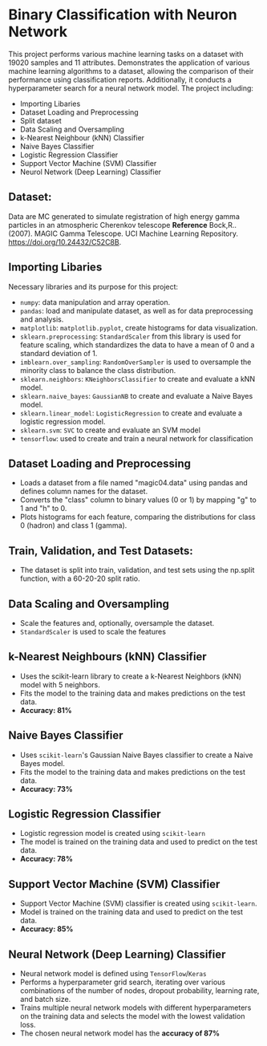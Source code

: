 # Binary Classification with Neuron Network
This project performs various machine learning tasks on a dataset with 19020 samples and 11 attributes. Demonstrates the application of various machine learning algorithms to a dataset, allowing the comparison of their performance using classification reports. Additionally, it conducts a hyperparameter search for a neural network model.
The project including:
  - Importing Libaries
  - Dataset Loading and Preprocessing
  - Split dataset
  - Data Scaling and Oversampling
  - k-Nearest Neighbour (kNN) Classifier
  - Naive Bayes Classifier
  - Logistic Regression Classifier
  - Support Vector Machine (SVM) Classifier
  - Neurol Network (Deep Learning) Classifier
  

## Dataset:
Data are MC generated to simulate registration of high energy gamma particles in an atmospheric Cherenkov telescope
**Reference**
Bock,R.. (2007). MAGIC Gamma Telescope. UCI Machine Learning Repository. https://doi.org/10.24432/C52C8B.

## Importing Libaries
Necessary libraries and its purpose for this project:
  - `numpy`: data manipulation and array operation.
  - `pandas`: load and manipulate dataset, as well as for data preprocessing and analysis.
  - `matplotlib`: `matplotlib.pyplot`, create histograms for data visualization.
  - `sklearn.preprocessing`: `StandardScaler` from this library is used for feature scaling, which standardizes the data to have a mean of 0 and a standard deviation of 1.
  - `imblearn.over_sampling`: `RandomOverSampler` is used to oversample the minority class to balance the class distribution.
  - `sklearn.neighbors`: `KNeighborsClassifier` to create and evaluate a kNN model.
  - `sklearn.naive_bayes`: `GaussianNB` to create and evaluate a Naive Bayes model.
  - `sklearn.linear_model`: `LogisticRegression` to create and evaluate a logistic regression model.
  - `sklearn.svm`: `SVC` to create and evaluate an SVM model
  - `tensorflow`: used to create and train a neural network for classification
## Dataset Loading and Preprocessing
  - Loads a dataset from a file named "magic04.data" using pandas and defines column names for the dataset.
  - Converts the "class" column to binary values (0 or 1) by mapping "g" to 1 and "h" to 0.
  - Plots histograms for each feature, comparing the distributions for class 0 (hadron) and class 1 (gamma).
## Train, Validation, and Test Datasets:
  - The dataset is split into train, validation, and test sets using the np.split function, with a 60-20-20 split ratio.
## Data Scaling and Oversampling
  - Scale the features and, optionally, oversample the dataset.
  - `StandardScaler` is used to scale the features
## k-Nearest Neighbours (kNN) Classifier
  - Uses the scikit-learn library to create a k-Nearest Neighbors (kNN) model with 5 neighbors.
  - Fits the model to the training data and makes predictions on the test data.
  - **Accuracy: 81%**
## Naive Bayes Classifier
  - Uses `scikit-learn`'s Gaussian Naive Bayes classifier to create a Naive Bayes model.
  - Fits the model to the training data and makes predictions on the test data.
  - **Accuracy: 73%**
## Logistic Regression Classifier
  - Logistic regression model is created using `scikit-learn`
  - The model is trained on the training data and used to predict on the test data.
  - **Accuracy: 78%**
## Support Vector Machine (SVM) Classifier 
  - Support Vector Machine (SVM) classifier is created using `scikit-learn`.
  - Model is trained on the training data and used to predict on the test data.
  - **Accuracy: 85%**
## Neural Network (Deep Learning) Classifier
  - Neural network model is defined using `TensorFlow`/`Keras`
  - Performs a hyperparameter grid search, iterating over various combinations of the number of nodes, dropout probability, learning rate, and batch size.
  - Trains multiple neural network models with different hyperparameters on the training data and selects the model with the lowest validation loss.
  - The chosen neural network model has the **accuracy of 87%**
